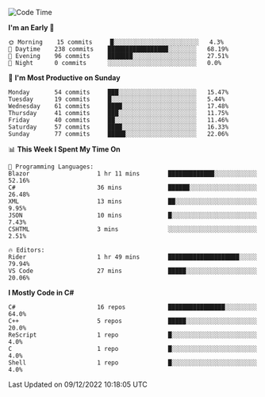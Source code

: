 <!--START_SECTION:waka-->
![Code Time](http://img.shields.io/badge/Code%20Time-884%20hrs%202%20mins-blue)

**I'm an Early 🐤** 

```text
🌞 Morning    15 commits     █░░░░░░░░░░░░░░░░░░░░░░░░   4.3% 
🌆 Daytime    238 commits    █████████████████░░░░░░░░   68.19% 
🌃 Evening    96 commits     ███████░░░░░░░░░░░░░░░░░░   27.51% 
🌙 Night      0 commits      ░░░░░░░░░░░░░░░░░░░░░░░░░   0.0%

```
📅 **I'm Most Productive on Sunday** 

```text
Monday       54 commits     ███░░░░░░░░░░░░░░░░░░░░░░   15.47% 
Tuesday      19 commits     █░░░░░░░░░░░░░░░░░░░░░░░░   5.44% 
Wednesday    61 commits     ████░░░░░░░░░░░░░░░░░░░░░   17.48% 
Thursday     41 commits     ███░░░░░░░░░░░░░░░░░░░░░░   11.75% 
Friday       40 commits     ██░░░░░░░░░░░░░░░░░░░░░░░   11.46% 
Saturday     57 commits     ████░░░░░░░░░░░░░░░░░░░░░   16.33% 
Sunday       77 commits     █████░░░░░░░░░░░░░░░░░░░░   22.06%

```


📊 **This Week I Spent My Time On** 

```text
💬 Programming Languages: 
Blazor                   1 hr 11 mins        █████████████░░░░░░░░░░░░   52.16% 
C#                       36 mins             ██████░░░░░░░░░░░░░░░░░░░   26.48% 
XML                      13 mins             ██░░░░░░░░░░░░░░░░░░░░░░░   9.95% 
JSON                     10 mins             █░░░░░░░░░░░░░░░░░░░░░░░░   7.43% 
CSHTML                   3 mins              ░░░░░░░░░░░░░░░░░░░░░░░░░   2.51%

🔥 Editors: 
Rider                    1 hr 49 mins        ████████████████████░░░░░   79.94% 
VS Code                  27 mins             █████░░░░░░░░░░░░░░░░░░░░   20.06%

```

**I Mostly Code in C#** 

```text
C#                       16 repos            ████████████████░░░░░░░░░   64.0% 
C++                      5 repos             █████░░░░░░░░░░░░░░░░░░░░   20.0% 
ReScript                 1 repo              █░░░░░░░░░░░░░░░░░░░░░░░░   4.0% 
C                        1 repo              █░░░░░░░░░░░░░░░░░░░░░░░░   4.0% 
Shell                    1 repo              █░░░░░░░░░░░░░░░░░░░░░░░░   4.0%

```



 Last Updated on 09/12/2022 10:18:05 UTC
<!--END_SECTION:waka-->
